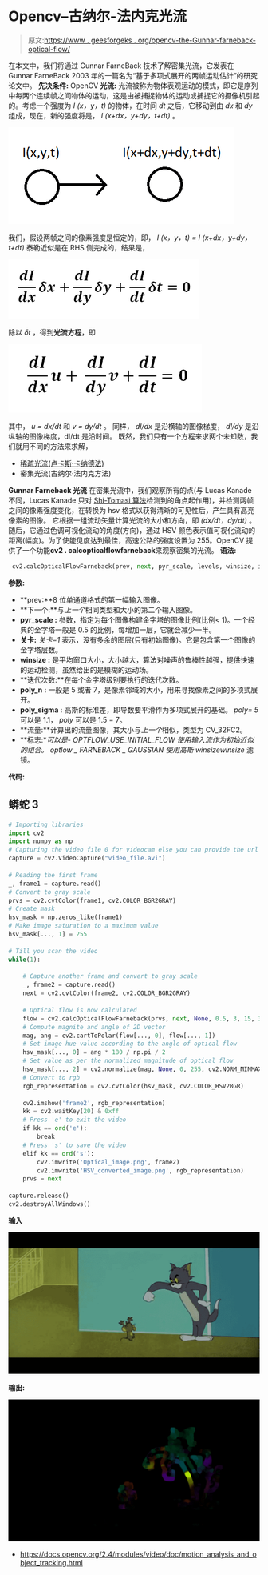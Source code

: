 # Opencv–古纳尔-法内克光流

> 原文:[https://www . geesforgeks . org/opencv-the-Gunnar-farneback-optical-flow/](https://www.geeksforgeeks.org/opencv-the-gunnar-farneback-optical-flow/)

在本文中，我们将通过 Gunnar FarneBack 技术了解密集光流，它发表在 Gunnar FarneBack 2003 年的一篇名为“基于多项式展开的两帧运动估计”的研究论文中。
**先决条件:** OpenCV
**光流:**
光流被称为物体表观运动的模式，即它是序列中每两个连续帧之间物体的运动，这是由被捕捉物体的运动或捕捉它的摄像机引起的。考虑一个强度为 *I (x，y，t)* 的物体，在时间 *dt* 之后，它移动到由 *dx* 和 *dy* 组成，现在，新的强度将是， *I (x+dx，y+dy，t+dt)* 。

![](img/7d83aeb5802beb6a461862c090a91543.png)

我们，假设两帧之间的像素强度是恒定的，即，
*I (x，y，t) = I (x+dx，y+dy，t+dt)*
泰勒近似是在 RHS 侧完成的，结果是，

![](img/c3e7a600cd0d25f1c27b67cc408a3f86.png)

除以 *δt* ，得到**光流方程**，即

![](img/b4e5a0dbd32604005f1e1b386d65fb61.png)

其中， *u = dx/dt* 和 *v = dy/dt* 。
同样， *dI/dx* 是沿横轴的图像梯度， *dI/dy* 是沿纵轴的图像梯度，dI/dt 是沿时间。
既然，我们只有一个方程来求两个未知数，我们就用不同的方法来求解，

*   [稀疏光流(卢卡斯·卡纳德法)](https://www.geeksforgeeks.org/python-opencv-optical-flow-with-lucas-kanade-method/)
*   密集光流(古纳尔·法内克方法)

**Gunnar Farneback 光流**
在密集光流中，我们观察所有的点(与 Lucas Kanade 不同，Lucas Kanade 只对 [Shi-Tomasi 算法](https://www.geeksforgeeks.org/python-corner-detection-with-shi-tomasi-corner-detection-method-using-opencv/)检测到的角点起作用)，并检测两帧之间的像素强度变化，在转换为 hsv 格式以获得清晰的可见性后，产生具有高亮像素的图像。
它根据一组流动矢量计算光流的大小和方向，即 *(dx/dt，dy/dt)* 。随后，它通过色调可视化流动的角度(方向)，通过 HSV 颜色表示值可视化流动的距离(幅度)。为了使能见度达到最佳，高速公路的强度设置为 255。OpenCV 提供了一个功能**cv2 . calcopticalflowfarneback**来观察密集的光流。
**语法:**

```py
 cv2.calcOpticalFlowFarneback(prev, next, pyr_scale, levels, winsize, iterations, poly_n, poly_sigma, flags[, flow])
```

**参数:**

*   **prev:**8 位单通道格式的第一幅输入图像。
*   **下一个:**与*上一个*相同类型和大小的第二个输入图像。
*   **pyr_scale :** 参数，指定为每个图像构建金字塔的图像比例(比例< 1)。一个经典的金字塔一般是 0.5 的比例，每增加一层，它就会减少一半。
*   **关卡:** *关卡=1* 表示，没有多余的图层(只有初始图像)。它是包含第一个图像的金字塔层数。
*   **winsize :** 是平均窗口大小，大小越大，算法对噪声的鲁棒性越强，提供快速的运动检测，虽然给出的是模糊的运动场。
*   **迭代次数:**在每个金字塔级别要执行的迭代次数。
*   **poly_n :** 一般是 5 或者 7，是像素邻域的大小，用来寻找像素之间的多项式展开。
*   **poly_sigma :** 高斯的标准差，即导数要平滑作为多项式展开的基础。 *poly= 5* 可以是 1.1， *poly* 可以是 1.5 = 7。
*   **流量:**计算出的流量图像，其大小与*上一个*相似，类型为 CV_32FC2。
*   **标志:**可以是-
    OPTFLOW_USE_INITIAL_FLOW 使用输入流作为初始近似的组合。
    optlow _ FARNEBACK _ GAUSSIAN 使用高斯 *winsize*winsize* 滤镜。

**代码:**

## 蟒蛇 3

```py
# Importing libraries
import cv2
import numpy as np
# Capturing the video file 0 for videocam else you can provide the url
capture = cv2.VideoCapture("video_file.avi")

# Reading the first frame
_, frame1 = capture.read()
# Convert to gray scale
prvs = cv2.cvtColor(frame1, cv2.COLOR_BGR2GRAY)
# Create mask
hsv_mask = np.zeros_like(frame1)
# Make image saturation to a maximum value
hsv_mask[..., 1] = 255

# Till you scan the video
while(1):

    # Capture another frame and convert to gray scale
    _, frame2 = capture.read()
    next = cv2.cvtColor(frame2, cv2.COLOR_BGR2GRAY)

    # Optical flow is now calculated
    flow = cv2.calcOpticalFlowFarneback(prvs, next, None, 0.5, 3, 15, 3, 5, 1.2, 0)
    # Compute magnite and angle of 2D vector
    mag, ang = cv2.cartToPolar(flow[..., 0], flow[..., 1])
    # Set image hue value according to the angle of optical flow
    hsv_mask[..., 0] = ang * 180 / np.pi / 2
    # Set value as per the normalized magnitude of optical flow
    hsv_mask[..., 2] = cv2.normalize(mag, None, 0, 255, cv2.NORM_MINMAX)
    # Convert to rgb
    rgb_representation = cv2.cvtColor(hsv_mask, cv2.COLOR_HSV2BGR)

    cv2.imshow('frame2', rgb_representation)
    kk = cv2.waitKey(20) & 0xff
    # Press 'e' to exit the video
    if kk == ord('e'):
        break
    # Press 's' to save the video
    elif kk == ord('s'):
        cv2.imwrite('Optical_image.png', frame2)
        cv2.imwrite('HSV_converted_image.png', rgb_representation)
    prvs = next

capture.release()
cv2.destroyAllWindows()
```

**输入**

![](img/e62905d1db4be6d45151bf764af2d926.png)

**输出:**

![](img/d6e0cb973edb2d7610282496f9e94a14.png)

*   https://docs.opencv.org/2.4/modules/video/doc/motion_analysis_and_object_tracking.html
